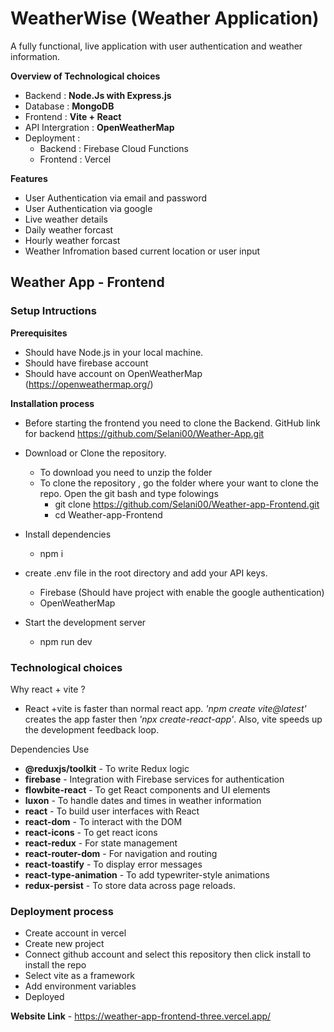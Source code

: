 # WeatherWise (Weather Application)

A fully functional, live application with user authentication and weather information. 

**Overview of Technological choices**
- Backend : **Node.Js with Express.js**
- Database : **MongoDB**
- Frontend : **Vite + React**
- API Intergration : **OpenWeatherMap**
- Deployment :
  - Backend : Firebase Cloud Functions
  - Frontend : Vercel
 
**Features**
- User Authentication via email and password
- User Authentication via google
- Live weather details
- Daily weather forcast 
- Hourly weather forcast
- Weather Infromation based current location or user input

## Weather App - Frontend

### Setup Intructions

**Prerequisites**

- Should have Node.js in your local machine.
- Should have firebase account
- Should have account on OpenWeatherMap (https://openweathermap.org/)

**Installation process**

- Before starting the frontend you need to clone the Backend. GitHub link for backend 
https://github.com/Selani00/Weather-App.git 

- Download or Clone the repository. 
  - To download you need to unzip the folder
  - To clone the repository , go the folder where your want to clone the repo. Open the git bash and type folowings
    - git clone https://github.com/Selani00/Weather-app-Frontend.git
    - cd Weather-app-Frontend
- Install dependencies
   - npm i
- create .env file in the root directory and add your API keys.
   - Firebase (Should have project with enable the google authentication)
   - OpenWeatherMap 
- Start the development server
   - npm run dev


### Technological choices

Why react + vite ?
 - React +vite is faster than normal react app. *'npm create vite@latest'* creates the app faster then *'npx create-react-app'*. Also, vite speeds up the development feedback loop. 

Dependencies Use
- **@reduxjs/toolkit** - To write Redux logic
- **firebase** - Integration with Firebase services for authentication
- **flowbite-react** - To get React components and UI elements
- **luxon** - To handle dates and times in weather information
- **react** - To build user interfaces with React
- **react-dom** - To interact with the DOM
- **react-icons** - To get react icons
- **react-redux** - For state management
- **react-router-dom** - For navigation and routing
- **react-toastify** - To display error messages
- **react-type-animation** - To add typewriter-style animations 
- **redux-persist** - To store data across page reloads.

### Deployment process

- Create account in vercel
- Create new project
- Connect github account and select this repository then click install to install the repo
- Select vite as a framework
- Add environment variables
- Deployed

**Website Link** - https://weather-app-frontend-three.vercel.app/
